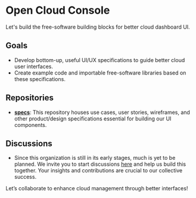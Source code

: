 # Open Cloud Console

Let's build the free-software building blocks for better cloud dashboard UI.

## Goals

- Develop bottom-up, useful UI/UX specifications to guide better cloud user interfaces.
- Create example code and importable free-software libraries based on these specifications.

## Repositories

- **[specs](https://github.com/Open-Cloud-Console/specs)**: This repository houses use cases, user stories, wireframes, and other product/design specifications essential for building our UI components.

## Discussions

- Since this organization is still in its early stages, much is yet to be planned. We invite you to start discussions [here](https://github.com/orgs/Open-Cloud-Console/discussions/categories/general) and help us build this together. Your insights and contributions are crucial to our collective success.

Let’s collaborate to enhance cloud management through better interfaces!
